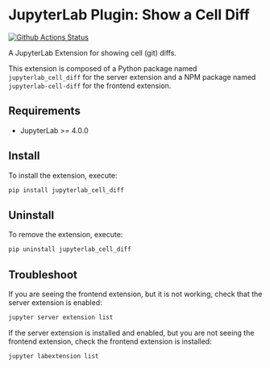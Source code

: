 # JupyterLab Plugin: Show a Cell Diff

[![Github Actions Status](https://github.com/jupyter-ai-contrib/jupyterlab-cell-diff/workflows/Build/badge.svg)](https://github.com/jupyter-ai-contrib/jupyterlab-cell-diff/actions/workflows/build.yml)

A JupyterLab Extension for showing cell (git) diffs.

This extension is composed of a Python package named `jupyterlab_cell_diff`
for the server extension and a NPM package named `jupyterlab-cell-diff`
for the frontend extension.

## Requirements

- JupyterLab >= 4.0.0

## Install

To install the extension, execute:

```bash
pip install jupyterlab_cell_diff
```

## Uninstall

To remove the extension, execute:

```bash
pip uninstall jupyterlab_cell_diff
```

## Troubleshoot

If you are seeing the frontend extension, but it is not working, check
that the server extension is enabled:

```bash
jupyter server extension list
```

If the server extension is installed and enabled, but you are not seeing
the frontend extension, check the frontend extension is installed:

```bash
jupyter labextension list
```
